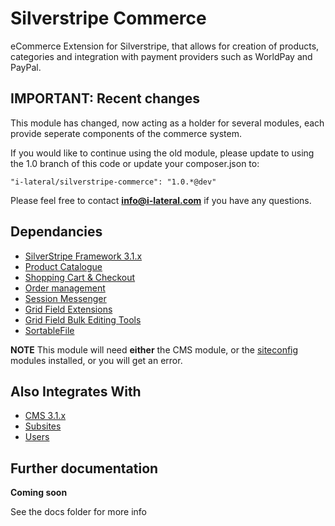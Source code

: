 Silverstripe Commerce
=====================

eCommerce Extension for Silverstripe, that allows for creation of
products, categories and integration with payment providers such as
WorldPay and PayPal.

## IMPORTANT: Recent changes

This module has changed, now acting as a holder for several
modules, each provide seperate components of the commerce system.

If you would like to continue using the old module, please update to
using the 1.0 branch of this code or update your composer.json to:

    "i-lateral/silverstripe-commerce": "1.0.*@dev"

Please feel free to contact **info@i-lateral.com** if you have any
questions.

## Dependancies

* [SilverStripe Framework 3.1.x](https://github.com/silverstripe/silverstripe-framework)
* [Product Catalogue](https://github.com/i-lateral/silverstripe-catalogue)
* [Shopping Cart & Checkout](https://github.com/i-lateral/silverstripe-checkout)
* [Order management](https://github.com/i-lateral/silverstripe-orders)
* [Session Messenger](https://github.com/i-lateral/silverstripe-sessionmessenger)
* [Grid Field Extensions](https://github.com/ajshort/silverstripe-gridfieldextensions)
* [Grid Field Bulk Editing Tools](https://github.com/colymba/GridFieldBulkEditingTools)
* [SortableFile](https://github.com/bummzack/sortablefile)

**NOTE** This module will need **either** the CMS module, or the [siteconfig](https://github.com/i-lateral/silverstripe-siteconfig)
modules installed, or you will get an error.

## Also Integrates With

* [CMS 3.1.x](https://github.com/silverstripe/silverstripe-cms)
* [Subsites](https://github.com/silverstripe/silverstripe-subsites)
* [Users](https://github.com/i-lateral/silverstripe-users)

## Further documentation

**Coming soon**

See the docs folder for more info

